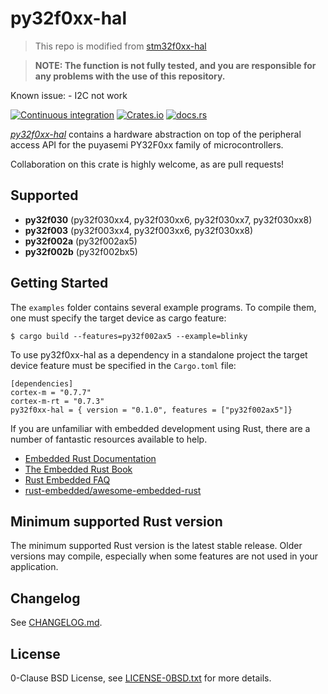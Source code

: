 py32f0xx-hal
=============

> This repo is modified from [stm32f0xx-hal](https://github.com/stm32-rs/stm32f0xx-hal)  

> **NOTE: The function is not fully tested, and you are responsible for any problems with the use of this repository.**

Known issue:
    - I2C not work

[![Continuous integration](https://github.com/creatoy/py32f0xx-hal/workflows/Continuous%20integration/badge.svg)](https://github.com/creatoy/py32f0xx-hal)
[![Crates.io](https://img.shields.io/crates/v/py32f0xx-hal.svg)](https://crates.io/crates/py32f0xx-hal)
[![docs.rs](https://docs.rs/py32f0xx-hal/badge.svg)](https://docs.rs/py32f0xx-hal/)

[_py32f0xx-hal_](https://github.com/creatoy/py32f0xx-hal) contains a hardware abstraction on top of the peripheral access API for the puyasemi PY32F0xx family of microcontrollers.

Collaboration on this crate is highly welcome, as are pull requests!

Supported
------------------------

* __py32f030__ (py32f030xx4, py32f030xx6, py32f030xx7, py32f030xx8)  
* __py32f003__ (py32f003xx4, py32f003xx6, py32f030xx8)  
* __py32f002a__ (py32f002ax5)  
* __py32f002b__ (py32f002bx5)  

Getting Started
---------------
The `examples` folder contains several example programs. To compile them, one must specify the target device as cargo feature:
```
$ cargo build --features=py32f002ax5 --example=blinky
```

To use py32f0xx-hal as a dependency in a standalone project the target device feature must be specified in the `Cargo.toml` file:
```
[dependencies]
cortex-m = "0.7.7"
cortex-m-rt = "0.7.3"
py32f0xx-hal = { version = "0.1.0", features = ["py32f002ax5"]}
```

If you are unfamiliar with embedded development using Rust, there are a number of fantastic resources available to help.

- [Embedded Rust Documentation](https://docs.rust-embedded.org/)  
- [The Embedded Rust Book](https://docs.rust-embedded.org/book/)  
- [Rust Embedded FAQ](https://docs.rust-embedded.org/faq.html)  
- [rust-embedded/awesome-embedded-rust](https://github.com/rust-embedded/awesome-embedded-rust)


Minimum supported Rust version
------------------------------

The minimum supported Rust version is the latest stable release. Older versions may compile, especially when some features are not used in your application.

Changelog
---------

See [CHANGELOG.md](CHANGELOG.md).


License
-------

0-Clause BSD License, see [LICENSE-0BSD.txt](LICENSE-0BSD.txt) for more details.
